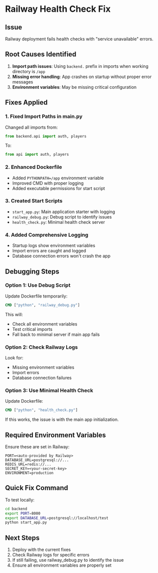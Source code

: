 # Railway Health Check Fix

## Issue
Railway deployment fails health checks with "service unavailable" errors.

## Root Causes Identified
1. **Import path issues**: Using `backend.` prefix in imports when working directory is `/app`
2. **Missing error handling**: App crashes on startup without proper error messages
3. **Environment variables**: May be missing critical configuration

## Fixes Applied

### 1. Fixed Import Paths in main.py
Changed all imports from:
```python
from backend.api import auth, players
```
To:
```python
from api import auth, players
```

### 2. Enhanced Dockerfile
- Added `PYTHONPATH=/app` environment variable
- Improved CMD with proper logging
- Added executable permissions for start script

### 3. Created Start Scripts
- `start_app.py`: Main application starter with logging
- `railway_debug.py`: Debug script to identify issues
- `health_check.py`: Minimal health check server

### 4. Added Comprehensive Logging
- Startup logs show environment variables
- Import errors are caught and logged
- Database connection errors won't crash the app

## Debugging Steps

### Option 1: Use Debug Script
Update Dockerfile temporarily:
```dockerfile
CMD ["python", "railway_debug.py"]
```

This will:
- Check all environment variables
- Test critical imports
- Fall back to minimal server if main app fails

### Option 2: Check Railway Logs
Look for:
- Missing environment variables
- Import errors
- Database connection failures

### Option 3: Use Minimal Health Check
Update Dockerfile:
```dockerfile
CMD ["python", "health_check.py"]
```

If this works, the issue is with the main app initialization.

## Required Environment Variables

Ensure these are set in Railway:

```
PORT=<auto-provided by Railway>
DATABASE_URL=postgresql://...
REDIS_URL=redis://...
SECRET_KEY=<your-secret-key>
ENVIRONMENT=production
```

## Quick Fix Command

To test locally:
```bash
cd backend
export PORT=8000
export DATABASE_URL=postgresql://localhost/test
python start_app.py
```

## Next Steps

1. Deploy with the current fixes
2. Check Railway logs for specific errors
3. If still failing, use railway_debug.py to identify the issue
4. Ensure all environment variables are properly set